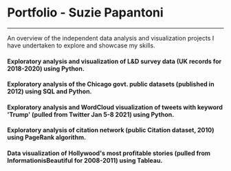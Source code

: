 # Portfolio - Suzie Papantoni
----------------
An overview of the independent data analysis and visualization projects I have undertaken to explore and showcase my skills.

#### Exploratory analysis and visualization of L&D survey data (UK records for 2018-2020) using Python.

#### Exploratory analysis of the Chicago govt. public datasets (published in 2012) using SQL and Python.

#### Exploratory analysis and WordCloud visualization of tweets with keyword 'Trump' (pulled from Twitter Jan 5-8 2021) using Python.

#### Exploratory analysis of citation network (public Citation dataset, 2010) using PageRank algorithm. 

#### Data visualization of Hollywood's most profitable stories (pulled from InformationisBeautiful for 2008-2011) using Tableau.
